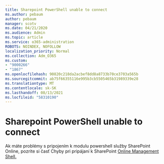 ```yaml
---
title: Sharepoint PowerShell unable to connect
ms.author: pebaum
author: pebaum
manager: scotv
ms.date: 04/21/2020
ms.audience: Admin
ms.topic: article
ms.service: o365-administration
ROBOTS: NOINDEX, NOFOLLOW
localization_priority: Normal
ms.collection: Adm_O365
ms.custom:
- "9000266"
- "1867"
ms.openlocfilehash: 90820c218da2acbef8dd8a8733b70ce3703a565b
ms.sourcegitcommit: ab75f66355116e995b3cb5505465b31989339e28
ms.translationtype: MT
ms.contentlocale: sk-SK
ms.lasthandoff: 08/13/2021
ms.locfileid: "58310190"
---
```

# <a name="sharepoint-powershell-unable-to-connect"></a>Sharepoint PowerShell unable to connect

Ak máte problémy s pripojením k modulu powershell služby SharePoint Online, pozrite si časť Chyby pri pripájaní k SharePoint [Online Management Shell.](https://docs.microsoft.com/sharepoint/troubleshoot/administration/errors-connecting-to-management-shell)